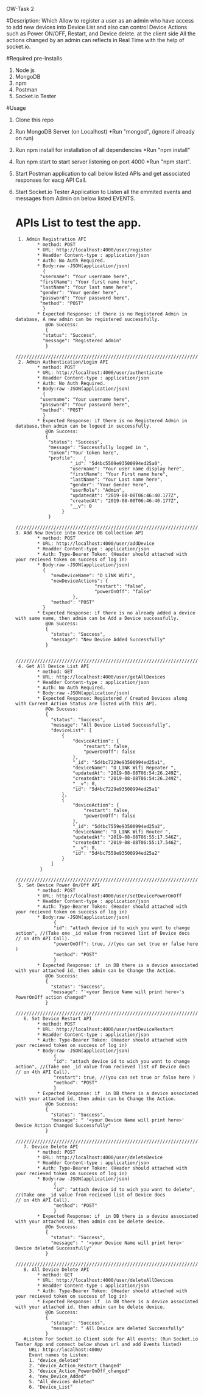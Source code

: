 OW-Task 2

#Description:
Which Allow to register a user as an admin who have access to add new devices into Device List and also can control Device Actions such as Power ON/OFF, Restart, and Device delete. at the client side All the actions changed by an admin can reflects in Real Time with the help of socket.io.

#Required pre-Installs 
1. Node js
2. MongoDB
3. npm
4. Postman
5. Socket.io Tester

#Usage
1. Clone this repo 
2. Run MongoDB Server (on Localhost)  *Run "mongod", (ignore if already on run)
3. Run npm install for installation of all dependencies *Run "npm install" 
4. Run npm start to start server listening on port 4000 *Run "npm start".
5. Start Postman application to call below listed APIs and get associated responses for eacg API Call.
6. Start Socket.io Tester Application to Listen all the emmited events and messages from Admin on below listed EVENTS. 

    # APIs List to test the app.
        1. Admin Registration API
               * method: POST
               * URL: http://localhost:4000/user/register
               * Headder Content-type : application/json
               * Auth: No Auth Required.
               * Body:raw -JSON(application/json)
                 {
                "username": "Your username here",
                "firstName": "Your first name here",
                "lastName": "Your last name here",
                "gender": "Your gender here",
                "password": "Your password here",
                "method": "POST"
                 } 
               * Expected Response: if there is no Registered Admin in database, A new admin can be registered successfully.  
                  @On Success:
                  {
                 "status": "Success",
                 "message": "Registered Admin"
                  }
        //////////////////////////////////////////////////////////////////////////////////////////////////////////////////////         
        2. Admin Authentication/Login API
               * method: POST
               * URL: http://localhost:4000/user/authenticate
               * Headder Content-type : application/json
               * Auth: No Auth Required.
               * Body:raw -JSON(application/json)
                 {
                "username": "Your username here",
                "password": "Your password here",
                "method": "POST"
                 } 
               * Expected Response: if there is no Registered Admin in database,then admin can be logeed in successfully.  
                  @On Success:
                  {
                   "status": "Success",
                   "message": "Successfully logged in ",
                   "token":"Your token here",
                   "profile":   {
                           "_id": "5d4bc5509e93500994ed25a0",
                           "username": "Your user name display here",
                           "firstName": "Your First name here",
                           "lastName": "Your Last name here",
                           "gender": "Your Gender Here",
                           "userRole": "Admin",
                           "updatedAt": "2019-08-08T06:46:40.177Z",
                           "createdAt": "2019-08-08T06:46:40.177Z",
                           "__v": 0
                        }
                   }
        //////////////////////////////////////////////////////////////////////////////////////////////////////////////////////                   3. Add New Device into Device DB Collection API
               * method: POST
               * URL: http://localhost:4000/user/addDevice
               * Headder Content-type : application/json
               * Auth: Type-Bearer Token: (Header should attached with your recieved token on success of log in)
               * Body:raw -JSON(application/json)
                 {
                    "newDeviceName": "D_LINK Wifi",
                    "newDeviceActions": {
                                    "restart": "false",
                                    "powerOnOff": "false"
                            },
                    "method": "POST"
                 }
               * Expected Response: if there is no already added a device with same name, then admin can be Add a Device successfully.  
                  @On Success:
                  {
                    "status": "Success",
                    "message": "New Device Added Successfully"
                  }
                   
        //////////////////////////////////////////////////////////////////////////////////////////////////////////////////////
        4. Get All Device List API
               * method: GET
               * URL: http://localhost:4000/user/getAllDevices
               * Headder Content-type : application/json
               * Auth: No Auth Required.
               * Body:raw -JSON(application/json)
               * Expected Response: Registered / Created Devices along with Current Action Status are listed with this API.  
                  @On Success:      
                  {
                    "status": "Success",
                    "message": "All Device Listed Successfully",
                    "deviceList": [
                        {
                            "deviceAction": {
                                "restart": false,
                                "powerOnOff": false
                            },
                            "_id": "5d4bc7229e93500994ed25a1",
                            "deviceName": "D_LINK Wifi Repeater ",
                            "updatedAt": "2019-08-08T06:54:26.249Z",
                            "createdAt": "2019-08-08T06:54:26.249Z",
                            "__v": 0,
                            "id": "5d4bc7229e93500994ed25a1"
                        },
                        {
                            "deviceAction": {
                                "restart": false,
                                "powerOnOff": false
                            },
                            "_id": "5d4bc7559e93500994ed25a2",
                            "deviceName": "D_LINK Wifi Router ",
                            "updatedAt": "2019-08-08T06:55:17.546Z",
                            "createdAt": "2019-08-08T06:55:17.546Z",
                            "__v": 0,
                            "id": "5d4bc7559e93500994ed25a2"
                        }
                    ]
                }
        /////////////////////////////////////////////////////////////////////////////////////////////////////////////////        
        5. Set Device Power On/Off API
               * method: POST
               * URL: http://localhost:4000/user/setDevicePowerOnOff
               * Headder Content-type : application/json
               * Auth: Type-Bearer Token: (Header should attached with your recieved token on success of log in)
               * Body:raw -JSON(application/json)
                     {
                     "id": "attach device id to wich you want to change action", //(Take one _id value from recieved list of Device docs                                                                                  // on 4th API Call).   
                     "powerOnOff": true, //(you can set true or false here )
                     "method": "POST"
                     }
               * Expected Response: if  in DB there is a device associated with your attached id, then admin can be Change the Action.  
                  @On Success:
                  {
                    "status": "Success",
                    "message": "'<your Device Name will print here>'s PowerOnOff action changed"
                  }                   
          ////////////////////////////////////////////////////////////////////////////////////////////////////////////////       
          6. Set Device Restart API
               * method: POST
               * URL: http://localhost:4000/user/setDeviceRestart
               * Headder Content-type : application/json
               * Auth: Type-Bearer Token: (Header should attached with your recieved token on success of log in)
               * Body:raw -JSON(application/json)
                     {
                     "id": "attach device id to wich you want to change action", //(Take one _id value from recieved list of Device docs                                                                                  // on 4th API Call).   
                     "restart": true, //(you can set true or false here )
                     "method": "POST"
                     }
               * Expected Response: if  in DB there is a device associated with your attached id, then admin can be Change the Action.  
                  @On Success:
                  {
                    "status": "Success",
                    "message": " '<your Device Name will print here>' Device Action Changed Successfully"
                  }
          /////////////////////////////////////////////////////////////////////////////////////////////////////////////////       
          7. Device Delete API
               * method: POST
               * URL: http://localhost:4000/user/deleteDevice
               * Headder Content-type : application/json
               * Auth: Type-Bearer Token: (Header should attached with your recieved token on success of log in)
               * Body:raw -JSON(application/json)
                     {
                     "id": "attach device id to wich you want to delete", //(Take one _id value from recieved list of Device docs                                                                                  // on 4th API Call).   
                     "method": "POST"
                     }
               * Expected Response: if  in DB there is a device associated with your attached id, then admin can be delete device.  
                  @On Success:
                  {
                    "status": "Success",
                    "message": " '<your Device Name will print here>' Device deleted Successfully"
                  }   
          /////////////////////////////////////////////////////////////////////////////////////////////////////////////////       
          8. All Device Delete API
               * method: GET
               * URL: http://localhost:4000/user/deleteAllDevices
               * Headder Content-type : application/json
               * Auth: Type-Bearer Token: (Header should attached with your recieved token on success of log in)
               * Expected Response: if  in DB there is a device associated with your attached id, then admin can be delete device.  
                  @On Success:
                  {
                    "status": "Success",
                    "message": " All Device are deleted Successfully"
                  }           
          #Listen For Socket.io Client side for All events: (Run Socket.io Tester App and connect below shown url and add Events listed)
            URL: http://localhost:4000/
            Event names to Listen:
            1. "device_deleted"
            2. "device_Action_Restart_Changed"
            3. "device_Action_PowerOnOff_changed"
            4. "new_Device_Added"
            5. "All_devices_deleted"
            6. "Device_List"
